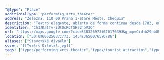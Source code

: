 ```yaml
---
"@type": "Place"
additionalType: "performing_arts_theater"
address: "Železná, 110 00 Praha 1-Staré Město, Chequia"
description: "Teatro elegante, abierto de forma continua desde 1783, en el que se representan funciones de ópera, ballet y obras dramáticas."
identifier: "ChIJKatTv-iUC0cRCTSHs2hbV3Q"
url: "https://maps.google.com/?cid=8383269736620176393&g_mp=Cidnb29nbGUubWFwcy5wbGFjZXMudjEuUGxhY2VzLlNlYXJjaFRleHQQABgEIAA"
location: ["50.08605250372773, 14.423650076556786"]
aliases: ["Stavovské divadlo"]
cover: "[[Teatro Estatal.jpg]]"
tags: ["types/performing_arts_theater","types/tourist_attraction","types/event_venue","types/point_of_interest","types/establishment"]
---
```

